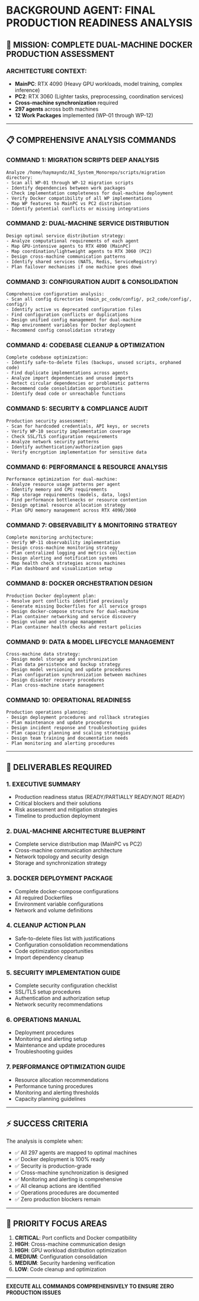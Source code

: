 # BACKGROUND AGENT: FINAL PRODUCTION READINESS ANALYSIS

## 🎯 **MISSION: COMPLETE DUAL-MACHINE DOCKER PRODUCTION ASSESSMENT**

### **ARCHITECTURE CONTEXT:**
- **MainPC**: RTX 4090 (Heavy GPU workloads, model training, complex inference)
- **PC2**: RTX 3060 (Lighter tasks, preprocessing, coordination services)
- **Cross-machine synchronization** required
- **297 agents** across both machines
- **12 Work Packages** implemented (WP-01 through WP-12)

---

## 📋 **COMPREHENSIVE ANALYSIS COMMANDS**

### **COMMAND 1: MIGRATION SCRIPTS DEEP ANALYSIS**
```
Analyze /home/haymayndz/AI_System_Monorepo/scripts/migration directory:
- Scan all WP-01 through WP-12 migration scripts
- Identify dependencies between work packages
- Check implementation completeness for dual-machine deployment
- Verify Docker compatibility of all WP implementations
- Map WP features to MainPC vs PC2 distribution
- Identify potential conflicts or missing integrations
```

### **COMMAND 2: DUAL-MACHINE SERVICE DISTRIBUTION**
```
Design optimal service distribution strategy:
- Analyze computational requirements of each agent
- Map GPU-intensive agents to RTX 4090 (MainPC)
- Map coordination/lightweight agents to RTX 3060 (PC2)
- Design cross-machine communication patterns
- Identify shared services (NATS, Redis, ServiceRegistry)
- Plan failover mechanisms if one machine goes down
```

### **COMMAND 3: CONFIGURATION AUDIT & CONSOLIDATION**
```
Comprehensive configuration analysis:
- Scan all config directories (main_pc_code/config/, pc2_code/config/, config/)
- Identify active vs deprecated configuration files
- Find configuration conflicts or duplications
- Design unified config management for dual-machine
- Map environment variables for Docker deployment
- Recommend config consolidation strategy
```

### **COMMAND 4: CODEBASE CLEANUP & OPTIMIZATION**
```
Complete codebase optimization:
- Identify safe-to-delete files (backups, unused scripts, orphaned code)
- Find duplicate implementations across agents
- Analyze import dependencies and unused imports
- Detect circular dependencies or problematic patterns
- Recommend code consolidation opportunities
- Identify dead code or unreachable functions
```

### **COMMAND 5: SECURITY & COMPLIANCE AUDIT**
```
Production security assessment:
- Scan for hardcoded credentials, API keys, or secrets
- Verify WP-10 security implementation coverage
- Check SSL/TLS configuration requirements
- Analyze network security patterns
- Identify authentication/authorization gaps
- Verify encryption implementation for sensitive data
```

### **COMMAND 6: PERFORMANCE & RESOURCE ANALYSIS**
```
Performance optimization for dual-machine:
- Analyze resource usage patterns per agent
- Identify memory and CPU requirements
- Map storage requirements (models, data, logs)
- Find performance bottlenecks or resource contention
- Design optimal resource allocation strategy
- Plan GPU memory management across RTX 4090/3060
```

### **COMMAND 7: OBSERVABILITY & MONITORING STRATEGY**
```
Complete monitoring architecture:
- Verify WP-11 observability implementation
- Design cross-machine monitoring strategy
- Plan centralized logging and metrics collection
- Design alerting and notification systems
- Map health check strategies across machines
- Plan dashboard and visualization setup
```

### **COMMAND 8: DOCKER ORCHESTRATION DESIGN**
```
Production Docker deployment plan:
- Resolve port conflicts identified previously
- Generate missing Dockerfiles for all service groups
- Design docker-compose structure for dual-machine
- Plan container networking and service discovery
- Design volume and storage management
- Plan container health checks and restart policies
```

### **COMMAND 9: DATA & MODEL LIFECYCLE MANAGEMENT**
```
Cross-machine data strategy:
- Design model storage and synchronization
- Plan data persistence and backup strategy
- Design model versioning and update procedures
- Plan configuration synchronization between machines
- Design disaster recovery procedures
- Plan cross-machine state management
```

### **COMMAND 10: OPERATIONAL READINESS**
```
Production operations planning:
- Design deployment procedures and rollback strategies
- Plan maintenance and update procedures
- Design incident response and troubleshooting guides
- Plan capacity planning and scaling strategies
- Design team training and documentation needs
- Plan monitoring and alerting procedures
```

---

## 🎯 **DELIVERABLES REQUIRED**

### **1. EXECUTIVE SUMMARY**
- Production readiness status (READY/PARTIALLY READY/NOT READY)
- Critical blockers and their solutions
- Risk assessment and mitigation strategies
- Timeline to production deployment

### **2. DUAL-MACHINE ARCHITECTURE BLUEPRINT**
- Complete service distribution map (MainPC vs PC2)
- Cross-machine communication architecture
- Network topology and security design
- Storage and synchronization strategy

### **3. DOCKER DEPLOYMENT PACKAGE**
- Complete docker-compose configurations
- All required Dockerfiles
- Environment variable configurations
- Network and volume definitions

### **4. CLEANUP ACTION PLAN**
- Safe-to-delete files list with justifications
- Configuration consolidation recommendations
- Code optimization opportunities
- Import dependency cleanup

### **5. SECURITY IMPLEMENTATION GUIDE**
- Complete security configuration checklist
- SSL/TLS setup procedures
- Authentication and authorization setup
- Network security recommendations

### **6. OPERATIONS MANUAL**
- Deployment procedures
- Monitoring and alerting setup
- Maintenance and update procedures
- Troubleshooting guides

### **7. PERFORMANCE OPTIMIZATION GUIDE**
- Resource allocation recommendations
- Performance tuning procedures
- Monitoring and alerting thresholds
- Capacity planning guidelines

---

## ⚡ **SUCCESS CRITERIA**

The analysis is complete when:
- ✅ All 297 agents are mapped to optimal machines
- ✅ Docker deployment is 100% ready
- ✅ Security is production-grade
- ✅ Cross-machine synchronization is designed
- ✅ Monitoring and alerting is comprehensive
- ✅ All cleanup actions are identified
- ✅ Operations procedures are documented
- ✅ Zero production blockers remain

---

## 🚨 **PRIORITY FOCUS AREAS**

1. **CRITICAL**: Port conflicts and Docker compatibility
2. **HIGH**: Cross-machine communication design
3. **HIGH**: GPU workload distribution optimization
4. **MEDIUM**: Configuration consolidation
5. **MEDIUM**: Security hardening verification
6. **LOW**: Code cleanup and optimization

---

**EXECUTE ALL COMMANDS COMPREHENSIVELY TO ENSURE ZERO PRODUCTION ISSUES** 